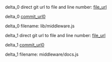 delta_0 direct git url to file and line number: [file_url](https://www.github.com/dai-shi/social-cms-backend/commit/d994642d8df010d5a7ccfc6c792d59680db3fce6/#diff-c3e3cf741f47f4530ca839627d1049c4f8c8d1539f6d1190dd9b5649f81f2b2bL120)

delta_0 [commit_url0](https://www.github.com/dai-shi/social-cms-backend/commit/d994642d8df010d5a7ccfc6c792d59680db3fce6)

delta_0 filename: lib/middleware.js



delta_1 direct git url to file and line number: [file_url](https://www.github.com/mootools/website/commit/081e099153d28d406a7c030968de5d785913f661/#diff-36fe66fe3dcaea07a03a34d224685617e2ff334f7430477e4c5e58005b6eca93L58)

delta_1 [commit_url0](https://www.github.com/mootools/website/commit/081e099153d28d406a7c030968de5d785913f661)

delta_1 filename: middleware/docs.js



